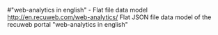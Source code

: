 #"web-analytics in english" - Flat file data model
http://en.recuweb.com/web-analytics/
Flat JSON file data model of the recuweb portal "web-analytics in english"
